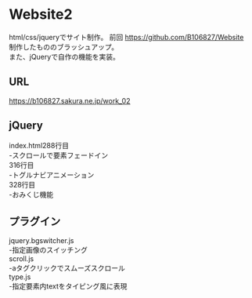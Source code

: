 # Website2  
html/css/jqueryでサイト制作。
前回 https://github.com/B106827/Website  
制作したもののブラッシュアップ。  
また、jQueryで自作の機能を実装。  

## URL  
https://b106827.sakura.ne.jp/work_02    
  
## jQuery  
index.html288行目  
-スクロールで要素フェードイン  
316行目  
-トグルナビアニメーション  
328行目  
-おみくじ機能  
  
## プラグイン  
jquery.bgswitcher.js  
-指定画像のスイッチング  
scroll.js  
-aタグクリックでスムーズスクロール  
type.js  
-指定要素内textをタイピング風に表現

